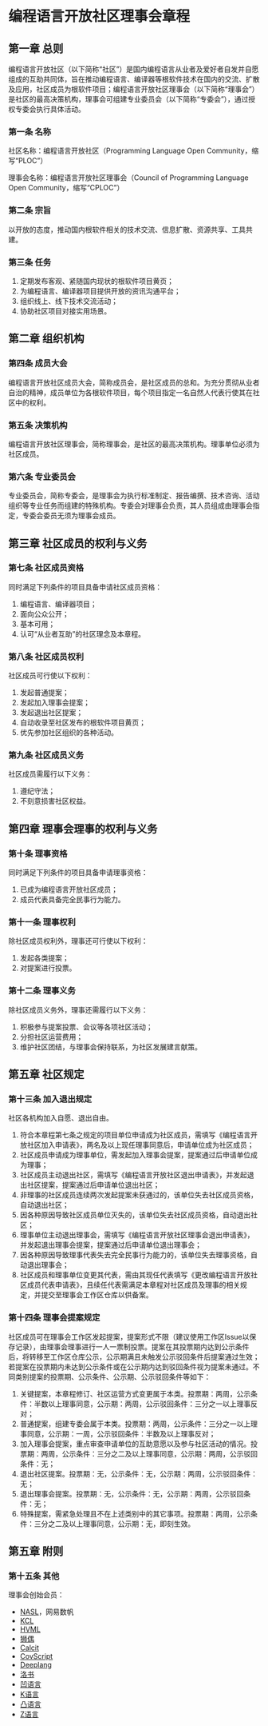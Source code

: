 # 编程语言开放社区理事会章程

## 第一章 总则

编程语言开放社区（以下简称“社区”）是国内编程语言从业者及爱好者自发并自愿组成的互助共同体，旨在推动编程语言、编译器等根软件技术在国内的交流、扩散及应用，社区成员为根软件项目；编程语言开放社区理事会（以下简称“理事会”）是社区的最高决策机构，理事会可组建专业委员会（以下简称“专委会”），通过授权专委会执行具体活动。

###  第一条 名称

社区名称：编程语言开放社区（Programming Language Open Community，缩写“PLOC”）

理事会名称：编程语言开放社区理事会（Council of Programming Language Open Community，缩写“CPLOC”）

### 第二条 宗旨

以开放的态度，推动国内根软件相关的技术交流、信息扩散、资源共享、工具共建。

### 第三条 任务

1. 定期发布客观、紧随国内现状的根软件项目黄页；
2. 为编程语言、编译器项目提供开放的资讯沟通平台；
3. 组织线上、线下技术交流活动；
4. 协助社区项目对接实用场景。

## 第二章 组织机构

### 第四条 成员大会

编程语言开放社区成员大会，简称成员会，是社区成员的总和。为充分贯彻从业者自治的精神，成员单位为各根软件项目，每个项目指定一名自然人代表行使其在社区中的权利。

### 第五条 决策机构

编程语言开放社区理事会，简称理事会，是社区的最高决策机构。理事单位必须为社区成员。

### 第六条 专业委员会

专业委员会，简称专委会，是理事会为执行标准制定、报告编撰、技术咨询、活动组织等专业任务而组建的特殊机构。专委会对理事会负责，其人员组成由理事会指定，专委会委员无须为理事会成员。

## 第三章 社区成员的权利与义务

### 第七条 社区成员资格
同时满足下列条件的项目具备申请社区成员资格：
1. 编程语言、编译器项目；
2. 面向公众公开；
3. 基本可用；
4. 认可“从业者互助”的社区理念及本章程。

### 第八条 社区成员权利
社区成员可行使以下权利：
1. 发起普通提案；
2. 发起加入理事会提案；
3. 发起退出社区提案；
4. 自动收录至社区发布的根软件项目黄页；
5. 优先参加社区组织的各种活动。

### 第九条 社区成员义务
社区成员需履行以下义务：
1. 遵纪守法；
2. 不刻意损害社区权益。

## 第四章 理事会理事的权利与义务

### 第十条 理事资格
同时满足下列条件的项目具备申请理事资格：
1. 已成为编程语言开放社区成员；
2. 成员代表具备完全民事行为能力。

### 第十一条 理事权利
除社区成员权利外，理事还可行使以下权利：
1. 发起各类提案；
2. 对提案进行投票。

### 第十二条 理事义务
除社区成员义务外，理事还需履行以下义务：
1. 积极参与提案投票、会议等各项社区活动；
2. 分担社区运营费用；
3. 维护社区团结，与理事会保持联系，为社区发展建言献策。

## 第五章 社区规定

### 第十三条 加入退出规定
社区各机构加入自愿、退出自由。
1. 符合本章程第七条之规定的项目单位申请成为社区成员，需填写《编程语言开放社区加入申请表》，两名及以上现任理事同意后，申请单位成为社区成员；
2. 社区成员申请成为理事单位，需发起加入理事会提案，提案通过后申请单位成为理事；
3. 社区成员主动退出社区，需填写《编程语言开放社区退出申请表》，并发起退出社区提案，提案通过后申请单位退出社区；
4. 非理事的社区成员连续两次发起提案未获通过的，该单位失去社区成员资格，自动退出社区；
5. 因各种原因导致社区成员单位灭失的，该单位失去社区成员资格，自动退出社区；
6. 理事单位主动退出理事会，需填写《编程语言开放社区理事会退出申请表》，并发起退出理事会提案，提案通过后申请单位退出理事会；
7. 因各种原因导致理事代表失去完全民事行为能力的，该单位失去理事资格，自动退出理事会；
8. 社区成员和理事单位变更其代表，需由其现任代表填写《更改编程语言开放社区成员代表申请表》，且续任代表需满足本章程对社区成员及理事的相关规定，并提交至理事会工作区仓库以供备案。

### 第十四条 理事会提案规定
社区成员可在理事会工作区发起提案，提案形式不限（建议使用工作区Issue以保存记录），由理事会理事进行一人一票制投票。提案在其投票期内达到公示条件后，将转移至工作区仓库公示，公示期满且未触发公示驳回条件后提案通过生效；若提案在投票期内未达到公示条件或在公示期内达到驳回条件视为提案未通过。不同类别提案的投票期、公示条件、公示期、公示驳回条件等如下：
1. 关键提案，本章程修订、社区运营方式变更属于本类。投票期：两周，公示条件：半数以上理事同意，公示期：两周，公示驳回条件：三分之一以上理事反对；
2. 普通提案，组建专委会属于本类。投票期：两周，公示条件：三分之一以上理事同意，公示期：一周，公示驳回条件：半数及以上理事反对；
3. 加入理事会提案，重点审查申请单位的互助意愿以及参与社区活动的情况。投票期：两周，公示条件：三分之二及以上理事同意，公示期：两周，公示驳回条件：无；
4. 退出社区提案。投票期：无，公示条件：无，公示期：两周，公示驳回条件：无；
5. 退出理事会提案。投票期：无，公示条件：无，公示期：两周，公示驳回条件：无；
6. 特殊提案，需紧急处理且不在上述类别中的其它事项。投票期：两周，公示条件：三分之二及以上理事同意，公示期：无，即刻生效。

## 第五章 附则

### 第十五条 其他
理事会创始会员：
- [NASL](https://nasl.codewave.163.com/)，网易数帆
- [KCL](https://kcl-lang.io/)
- [HVML](https://www.hvml.org)
- [狮偶](https://gitee.com/openblock/openblock)
- [Calcit](https://calcit-lang.org)
- [CovScript](https://covscript.org.cn)
- [Deeplang](https://github.com/deeplang-org/deeplang)
- [洛书](https://gitee.com/chen-chaochen/lpk)
- [凹语言](https://wa-lang.org)
- [K语言](https://github.com/kulics-works/k)
- [凸语言](https://github.com/tu-lang/tu)
- [Z语言](https://gitee.com/z-lang)
